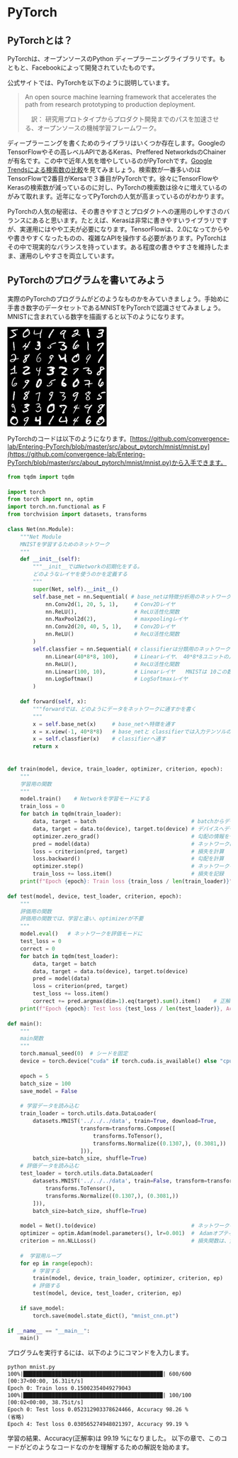 # PyTorch

## PyTorchとは？

PyTorchは、オープンソースのPython ディープラーニングライブラリです。もともと、Facebookによって開発されていたものです。

公式サイトでは、PyTorchを以下のように説明しています。

> An open source machine learning framework that accelerates the path from research prototyping to production deployment.
>
>　訳： 研究用プロトタイプからプロダクト開発までのパスを加速させる、オープンソースの機械学習フレームワーク。

ディープラーニングを書くためのライブラリはいくつか存在します。GoogleのTensorFlowやその高レベルAPIであるKeras、Preffered NetworkdsのChainerが有名です。この中で近年人気を増やしているのがPyTorchです。[Google Trendsによる検索数の比較](https://trends.google.co.jp/trends/explore?geo=JP&q=PyTorch,TensorFlow,Chainer)を見てみましょう。検索数が一番多いのはTensorFlowで2番目がKersaで３番目がPyTorchです。徐々にTensorFlowや Kerasの検索数が減っているのに対し、PyTorchの検索数は徐々に増えているのがみて取れます。近年になってPyTorchの人気が高まっているのがわかります。

PyTorchの人気の秘密は、その書きやすさとプロダクトへの運用のしやすさのバランスにあると思います。たとえば、Kerasは非常に書きやすいライブラリですが、実運用にはやや工夫が必要になります。TensorFlowは、2.0になってからやや書きやすくなったものの、複雑なAPIを操作する必要があります。PyTorchはその中で現実的なバランスを持っています。ある程度の書きやすさを維持したまま、運用のしやすさを両立しています。

## PyTorchのプログラムを書いてみよう

実際のPyTorchのプログラムがどのようなものかをみていきましょう。手始めに 手書き数字のデータセットであるMNISTをPyTorchで認識させてみましょう。MNISTに含まれている数字を描画すると以下のようになります。

![MNISTの数字](img/../imgs/mnist.jpg)


PyTorchのコードは以下のようになります。[https://github.com/convergence-lab/Entering-PyTorch/blob/master/src/about_pytorch/mnist/mnist.py](https://github.com/convergence-lab/Entering-PyTorch/blob/master/src/about_pytorch/mnist/mnist.py)から入手できます。

```python
from tqdm import tqdm

import torch
from torch import nn, optim
import torch.nn.functional as F
from torchvision import datasets, transforms

class Net(nn.Module):
    """Net Module
    MNISTを学習するためのネットワーク
    """
    def __init__(self):
        """__init__ではNetworkの初期化をする。
        どのようなレイヤを使うのかを定義する
        """
        super(Net, self).__init__()
        self.base_net = nn.Sequential( # base_netは特徴分析用のネットワーク
            nn.Conv2d(1, 20, 5, 1),     # Conv2Dレイヤ
            nn.ReLU(),                  # ReLU活性化関数
            nn.MaxPool2d(2),            # maxpoolingレイヤ
            nn.Conv2d(20, 40, 5, 1),    # Conv2Dレイヤ
            nn.ReLU()                   # ReLU活性化関数
        )
        self.classfier = nn.Sequential( # classifierは分類用のネットワーク
            nn.Linear(40*8*8, 100),     # Linearレイヤ、 40*8*8ユニットの入力を受けて、 100ユニットを出力する
            nn.ReLU(),                  # ReLU活性化関数
            nn.Linear(100, 10),         # Linearレイヤ　　MNISTは 10この数字を当てる問題なので出力は10ユニット
            nn.LogSoftmax()             # LogSoftmaxレイヤ
        )
    
    def forward(self, x):
        """forwardでは、どのようにデータをネットワークに通すかを書く
        """
        x = self.base_net(x)     # base_netへ特徴を通す
        x = x.view(-1, 40*8*8)   # base_netと classifierでは入力テンソルの形が違うので変形する
        x = self.classfier(x)    # classifierへ通す
        return x


def train(model, device, train_loader, optimizer, criterion, epoch):
    """
    学習用の関数
    """
    model.train()    # Networkを学習モードにする
    train_loss = 0
    for batch in tqdm(train_loader):
        data, target = batch                              # batchからデータとターゲットを取り出す
        data, target = data.to(device), target.to(device) # デバイスへデータを転送
        optimizer.zero_grad()                             # 勾配の情報をゼロにリセット
        pred = model(data)                                # ネットワークにデータを入れる
        loss = criterion(pred, target)                    # 損失を計算
        loss.backward()                                   # 勾配を計算
        optimizer.step()                                  # ネットワークを更新
        train_loss += loss.item()                         # 損失を記録
    print(f"Epoch {epoch}: Train loss {train_loss / len(train_loader)}")

def test(model, device, test_loader, criterion, epoch):
    """
    評価用の関数
    評価用の関数では、学習と違い、optimizerが不要
    """
    model.eval()   # ネットワークを評価モードに
    test_loss = 0
    correct = 0
    for batch in tqdm(test_loader):
        data, target = batch
        data, target = data.to(device), target.to(device)
        pred = model(data)
        loss = criterion(pred, target)
        test_loss += loss.item()
        correct += pred.argmax(dim=1).eq(target).sum().item()    # 正解率を計算
    print(f"Epoch {epoch}: Test loss {test_loss / len(test_loader)}, Accuracy {100. * correct / len(test_loader.dataset)} %")

def main():
    """
    main関数
    """
    torch.manual_seed(0)  # シードを固定
    device = torch.device("cuda" if torch.cuda.is_available() else "cpu")  # CUDAが利用できるなrあ利用する

    epoch = 5
    batch_size = 100
    save_model = False

    # 学習データを読み込む
    train_loader = torch.utils.data.DataLoader(
        datasets.MNIST('../../../data', train=True, download=True,
                       transform=transforms.Compose([
                           transforms.ToTensor(),
                           transforms.Normalize((0.1307,), (0.3081,))
                       ])),
        batch_size=batch_size, shuffle=True)
    # 評価データを読み込む
    test_loader = torch.utils.data.DataLoader(
        datasets.MNIST('../../../data', train=False, transform=transforms.Compose([
            transforms.ToTensor(),
            transforms.Normalize((0.1307,), (0.3081,))
        ])),
        batch_size=batch_size, shuffle=True)

    model = Net().to(device)                              # ネットワークをデバイスへ転送
    optimizer = optim.Adam(model.parameters(), lr=0.001)  #　Adamオプティマイザを利用する
    criterion = nn.NLLLoss()                              # 損失関数は、負の対数尤度関数

    #  学習用ループ
    for ep in range(epoch):
        # 学習する
        train(model, device, train_loader, optimizer, criterion, ep)
        # 評価する
        test(model, device, test_loader, criterion, ep)

    if save_model:
        torch.save(model.state_dict(), "mnist_cnn.pt")

if __name__ == "__main__":
    main()
```

 プログラムを実行するには、以下のようにコマンドを入力します。

```
python mnist.py
100%|████████████████████████████████████████████| 600/600 [00:37<00:00, 16.31it/s]
Epoch 0: Train loss 0.15002354049279043
100%|████████████████████████████████████████████| 100/100 [00:02<00:00, 38.75it/s]
Epoch 0: Test loss 0.052312903378624466, Accuracy 98.26 %
(省略)
Epoch 4: Test loss 0.030565274948021397, Accuracy 99.19 %
```

学習の結果、Accuracy(正解率)は 99.19 %になりました。
以下の章で、このコードがどのようなコードなのかを理解するための解説を始めます。